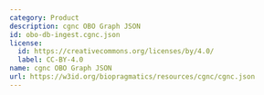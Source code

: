 ```yaml
---
category: Product
description: cgnc OBO Graph JSON
id: obo-db-ingest.cgnc.json
license:
  id: https://creativecommons.org/licenses/by/4.0/
  label: CC-BY-4.0
name: cgnc OBO Graph JSON
url: https://w3id.org/biopragmatics/resources/cgnc/cgnc.json
---
```


